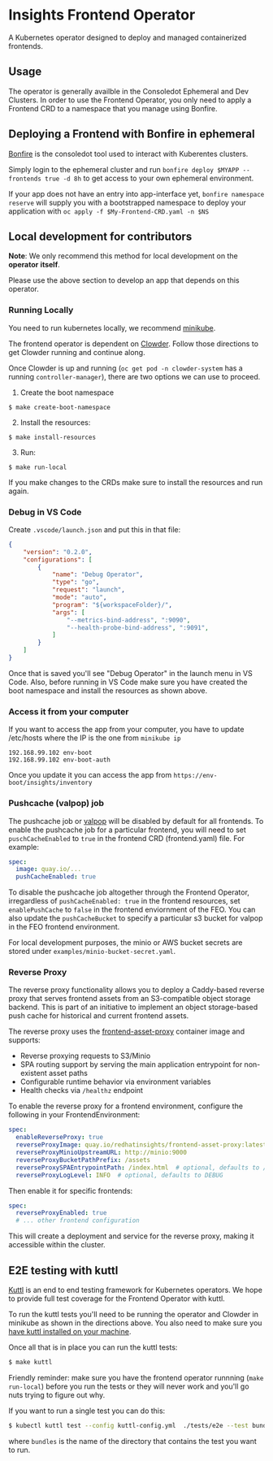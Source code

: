 # Insights Frontend Operator

A Kubernetes operator designed to deploy and managed containerized frontends.

## Usage

The operator is generally availble in the Consoledot Ephemeral and Dev Clusters. In order to use the Frontend Operator, 
you only need to apply a Frontend CRD to a namespace that you manage using Bonfire. 

## Deploying a Frontend with Bonfire in ephemeral

[Bonfire](https://github.com/RedHatInsights/bonfire#bonfire-) is the consoledot tool used to interact with Kuberentes clusters.

Simply login to the ephemeral cluster and run `bonfire deploy $MYAPP --frontends true -d 8h` to get access to your own ephemeral environment. 

If your app does not have an entry into app-interface yet, `bonfire namespace reserve` will supply you with a bootstrapped
namespace to deploy your application with `oc apply -f $My-Frontend-CRD.yaml -n $NS`

## Local development for contributors

**Note**: We only recommend this method for local development on the **operator** **itself**.

Please use the above section to develop an app that depends on this operator.  

### Running Locally

You need to run kubernetes locally, we recommend [minikube](https://minikube.sigs.k8s.io/docs/).

The frontend operator is dependent on [Clowder](https://github.com/RedHatInsights/clowder#getting-clowder). 
Follow those directions to get Clowder running and continue along.  

Once Clowder is up and running (`oc get pod -n clowder-system` has a running `controller-manager`), there are two
options we can use to proceed. 

1. Create the boot namespace
```
$ make create-boot-namespace
```

2. Install the resources:
```
$ make install-resources
```

3. Run:
```
$ make run-local
```

If you make changes to the CRDs make sure to install the resources and run again.


### Debug in VS Code
Create `.vscode/launch.json` and put this in that file:

```json
{
    "version": "0.2.0",
    "configurations": [
        {
            "name": "Debug Operator",
            "type": "go",
            "request": "launch",
            "mode": "auto",
            "program": "${workspaceFolder}/",
            "args": [
                "--metrics-bind-address", ":9090",
                "--health-probe-bind-address", ":9091",
            ]
        }
    ]
}
```
Once that is saved you'll see "Debug Operator" in the launch menu in VS Code. Also, before running in VS Code make sure you have created the boot namespace and install the resources as shown above.

### Access it from your computer

If you want to access the app from your computer, you have to update /etc/hosts where the IP is the one from `minikube ip`

```
192.168.99.102 env-boot
192.168.99.102 env-boot-auth
```

Once you update it you can access the app from `https://env-boot/insights/inventory`

### Pushcache (valpop) job

The pushcache job or [valpop](https://github.com/RedHatInsights/valpop) will be disabled by default for all frontends.
To enable the pushcache job for a particular frontend, you will need to set `puschCacheEnabled` to `true` in the frontend CRD (frontend.yaml) file. For example:

```yaml
spec:
  image: quay.io/...
  pushCacheEnabled: true
```

To disable the pushcache job altogether through the Frontend Operator, irregardless of `pushCacheEnabled: true` in the frontend resources, set `enablePushCache` to `false` in the frontend enviornment of the FEO.
You can also update the `pushCacheBucket` to specify a particular s3 bucket for valpop in the FEO frontend environment.

For local development purposes, the minio or AWS bucket secrets are stored under `examples/minio-bucket-secret.yaml`.

### Reverse Proxy

The reverse proxy functionality allows you to deploy a Caddy-based reverse proxy that serves frontend assets from an S3-compatible object storage backend. This is part of an initiative to implement an object storage-based push cache for historical and current frontend assets.

The reverse proxy uses the [frontend-asset-proxy](https://github.com/RedHatInsights/frontend-asset-proxy) container image and supports:

- Reverse proxying requests to S3/Minio
- SPA routing support by serving the main application entrypoint for non-existent asset paths
- Configurable runtime behavior via environment variables
- Health checks via `/healthz` endpoint

To enable the reverse proxy for a frontend environment, configure the following in your FrontendEnvironment:

```yaml
spec:
  enableReverseProxy: true
  reverseProxyImage: quay.io/redhatinsights/frontend-asset-proxy:latest
  reverseProxyMinioUpstreamURL: http://minio:9000
  reverseProxyBucketPathPrefix: /assets
  reverseProxySPAEntrypointPath: /index.html  # optional, defaults to /index.html
  reverseProxyLogLevel: INFO  # optional, defaults to DEBUG
```

Then enable it for specific frontends:

```yaml
spec:
  reverseProxyEnabled: true
  # ... other frontend configuration
```

This will create a deployment and service for the reverse proxy, making it accessible within the cluster.

## E2E testing with kuttl

[Kuttl](https://kuttl.dev/) is an end to end testing framework for Kubernetes operators. We hope to provide full test coverage for the Frontend Operator with kuttl.

To run the kuttl tests you'll need to be running the operator and Clowder in minikube as shown in the directions above. You also need to make sure you [have kuttl installed on your machine](https://kuttl.dev/docs/cli.html#setup-the-kuttl-kubectl-plugin).

Once all that is in place you can run the kuttl tests:

```bash
$ make kuttl
```
Friendly reminder: make sure you have the frontend operator runnning (`make run-local`) before you run the tests or they will never work and you'll go nuts trying to figure out why.

If you want to run a single test you can do this:
```bash
$ kubectl kuttl test --config kuttl-config.yml  ./tests/e2e --test bundles
```
where `bundles` is the name of the directory that contains the test you want to run.
